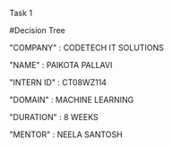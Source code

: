 Task 1

#Decision Tree

"COMPANY" : CODETECH IT SOLUTIONS

"NAME" : PAIKOTA PALLAVI 

"INTERN ID" : CT08WZ114

"DOMAIN" : MACHINE LEARNING

"DURATION"  : 8 WEEKS 

"MENTOR" : NEELA SANTOSH
